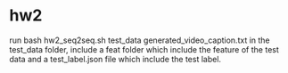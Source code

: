 # hw2
run bash hw2_seq2seq.sh test_data generated_video_caption.txt
in the test_data folder, include a feat folder which include the feature of the test data and a test_label.json file which include the test label.
